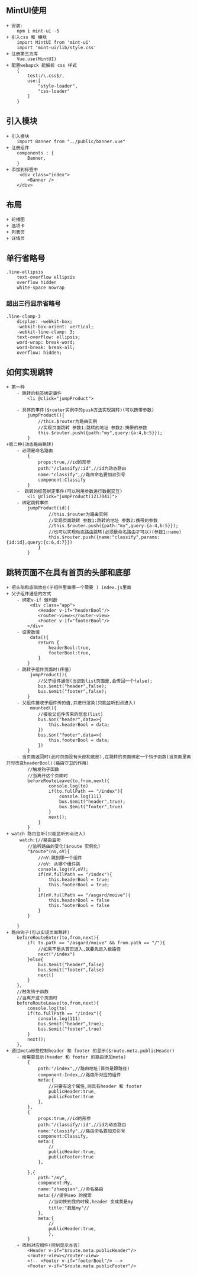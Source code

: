 ## MintUI使用
    + 安装:
        npm i mint-ui -S
    + 引入css 和 模块
        import MintUI from 'mint-ui'
        import 'mint-ui/lib/style.css'
    + 注册第三方库
        Vue.use(MintUI)
    + 配置webapck 能解析 css 样式
        {
            test:/\.css$/,
            use:[
                "style-loader",
                "css-loader"
            ]
        }


## 引入模块
    + 引入模块
        import Banner from "../public/banner.vue"
    + 注册组件
        components : {
            Banner,
        }
    + 添加到标签中
         <div class="index">
            <Banner />
        </div>



## 布局
    + 轮播图
    + 选项卡
    + 列表页
    + 详情页
## 单行省略号
    .line-ellipsis
        text-overflow ellipsis
        overflow hidden 
        white-space nowrap

### 超出三行显示省略号
    .line-clamp-3
        display: -webkit-box;
        -webkit-box-orient: vertical;
        -webkit-line-clamp: 3;
        text-overflow: ellipsis;
        word-wrap: break-word;
        word-break: break-all;
        overflow: hidden;
## 如何实现跳转

    + 第一种
        - 跳转的标签绑定事件
            <li @click="jumpProduct">

        - 具体的事件($router实例中的push方法实现跳转)(可以携带参数)
            jumpProduct(){
                //this.$router为路由实例 
                //实现页面跳转 参数1:跳转的地址 参数2:携带的参数
                this.$router.push({path:"my",query:{a:4,b:5}});
            }
    +第二种(动态路由跳转)
        - 必须是命名路由
            {
                props:true,//id的形参 
                path:"/classify/:id",//id为动态路由
                name:"classify",//路由命名要加双引号
                component:Classify  
            }
        -  跳转的标签绑定事件(可以利用参数进行数据交互)
            <li @click="jumpProduct(1217041)">
        - 绑定跳转事件
            jumpProduct(id){
                    //this.$router为路由实例 
                    //实现页面跳转 参数1:跳转的地址 参数2:携带的参数
                    //this.$router.push({path:"my",query:{a:4,b:5}});
                    //也可以实现动态路由跳转(必须是命名路由才可以)(参数1:name)
                    this.$router.push({name:"classify",params:{id:id},query:{c:6,d:7}})
                }
            }

## 跳转页面不在具有首页的头部和底部
    + 把头部和底部放在(子组件里面哪一个需要 ) index.js里面
    + 父子组件通信的方式
        - 绑定v-if 做判断
             <div class="app">
                <Header v-if="headerBool"/>
                <router-view></router-view>
                <Footer v-if="footerBool"/>
            </div>
        - 设置数值
             data(){
                return {
                    headerBool:true,
                    footerBool:true,
                }
            }
        - 跳转子组件页面时(传值)
             jumpProduct(){
                //父子组件通信(当进到list页面是,会传回一个false);
                bus.$emit("header",false);
                bus.$emit("footer",false);
            }
        - 父组件接收子组件传的值,并进行渲染(只能监听到点进入)
             mounted(){
                //接收父组件传来的信息(list)
                bus.$on("header",data=>{
                    this.headerBool = data;
                })
                bus.$on("footer",data=>{
                    this.footerBool = data;
                })
            }
        - 当页面返回时(此时页面没有头部和底部),在跳转的页面绑定一个钩子函数(当页面里离开时改变headerBool)(路由守卫的作用)
            //触发钩子函数
            //当离开这个页面时
            beforeRouteLeave(to,from,next){
                    console.log(to)
                    if(to.fullPath == "/index"){
                        console.log(111)
                        bus.$emit("header",true);
                        bus.$emit("footer",true)
                    }
                    next();
                }
            }
    + watch 路由监听(只能监听到点进入)
         watch:{//路由监听
            //监听路由的变化($route 实例化)
            "$route"(nV,oV){
                //nV:跳到哪一个组件
                //oV: 从哪个组件跳
                console.log(nV,oV);
                if(nV.fullPath == "/index"){
                    this.headerBool = true;
                    this.footerBool = true;
                }
                if(nV.fullPath == "/asgard/moive"){
                    this.headerBool = false
                    this.footerBool = false
                }
            }

        }
    + 路由钩子(可以实现页面跳转)
        beforeRouteEnter(to,from,next){
            if( to.path == "/asgard/moive" && from.path == "/"){
                //如果不是从首页进入,就要先进入根路径
                next("/index")
            }else{
                bus.$emit("header",false)
                bus.$emit("footer",false)
                next()
            }
        },
        //触发钩子函数
        //当离开这个页面时
        beforeRouteLeave(to,from,next){
            console.log(to)
            if(to.fullPath == "/index"){
                console.log(111)
                bus.$emit("header",true);
                bus.$emit("footer",true)
            }
            next();
        },
    + 通过meta标签控制header 和 footer 的显示($route.meta.publicHeader)
        - 给需要显示(header 和 footer 的路由添加meta)
            {
                path:"/index",//路由地址(首页是跟路径)
                component:Index,//路由所对应的组件
                meta:{
                    //只要有这个属性,则具有header 和 footer
                    publicHeader:true,
                    publicFooter:true
                },
            },
            {
                props:true,//id的形参 
                path:"/classify/:id",//id为动态路由
                name:"classify",//路由命名要加双引号
                component:Classify,
                meta:{
                    //
                    publicHeader:true,
                    publicFooter:true
                },

            },{
                path:"/my",
                component:My,
                name:"zhaoqian",//命名路由
                meta:{//提供seo 的搜索
                    //当切换到我的时候,header 变成我是my
                    title:"我是my"//
                },
                meta:{
                    //
                    publicHeader:true,
                    },
            }
        + 找到对应组件(控制显示与否)
            <Header v-if="$route.meta.publicHeader"/>
            <router-view></router-view>
            <!-- <Footer v-if="footerBool"/> -->
            <Footer v-if="$route.meta.publicFooter"/>